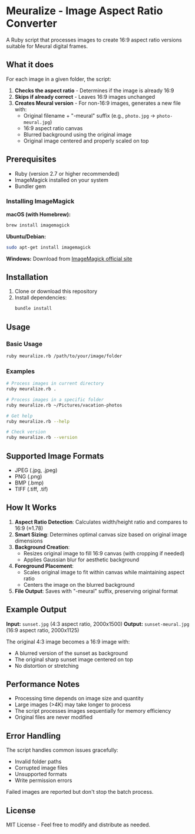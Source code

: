 # Meuralize - Image Aspect Ratio Converter

A Ruby script that processes images to create 16:9 aspect ratio versions suitable for Meural digital frames.

## What it does

For each image in a given folder, the script:

1. **Checks the aspect ratio** - Determines if the image is already 16:9
2. **Skips if already correct** - Leaves 16:9 images unchanged
3. **Creates Meural version** - For non-16:9 images, generates a new file with:
   - Original filename + "-meural" suffix (e.g., `photo.jpg` → `photo-meural.jpg`)
   - 16:9 aspect ratio canvas
   - Blurred background using the original image
   - Original image centered and properly scaled on top

## Prerequisites

- Ruby (version 2.7 or higher recommended)
- ImageMagick installed on your system
- Bundler gem

### Installing ImageMagick

**macOS (with Homebrew):**
```bash
brew install imagemagick
```

**Ubuntu/Debian:**
```bash
sudo apt-get install imagemagick
```

**Windows:**
Download from [ImageMagick official site](https://imagemagick.org/script/download.php#windows)

## Installation

1. Clone or download this repository
2. Install dependencies:
   ```bash
   bundle install
   ```

## Usage

### Basic Usage
```bash
ruby meuralize.rb /path/to/your/image/folder
```

### Examples
```bash
# Process images in current directory
ruby meuralize.rb .

# Process images in a specific folder
ruby meuralize.rb ~/Pictures/vacation-photos

# Get help
ruby meuralize.rb --help

# Check version
ruby meuralize.rb --version
```

## Supported Image Formats

- JPEG (.jpg, .jpeg)
- PNG (.png)
- BMP (.bmp)
- TIFF (.tiff, .tif)

## How It Works

1. **Aspect Ratio Detection**: Calculates width/height ratio and compares to 16:9 (≈1.78)
2. **Smart Sizing**: Determines optimal canvas size based on original image dimensions
3. **Background Creation**:
   - Resizes original image to fill 16:9 canvas (with cropping if needed)
   - Applies Gaussian blur for aesthetic background
4. **Foreground Placement**:
   - Scales original image to fit within canvas while maintaining aspect ratio
   - Centers the image on the blurred background
5. **File Output**: Saves with "-meural" suffix, preserving original format

## Example Output

**Input:** `sunset.jpg` (4:3 aspect ratio, 2000x1500)
**Output:** `sunset-meural.jpg` (16:9 aspect ratio, 2000x1125)

The original 4:3 image becomes a 16:9 image with:
- A blurred version of the sunset as background
- The original sharp sunset image centered on top
- No distortion or stretching

## Performance Notes

- Processing time depends on image size and quantity
- Large images (>4K) may take longer to process
- The script processes images sequentially for memory efficiency
- Original files are never modified

## Error Handling

The script handles common issues gracefully:
- Invalid folder paths
- Corrupted image files
- Unsupported formats
- Write permission errors

Failed images are reported but don't stop the batch process.

## License

MIT License - Feel free to modify and distribute as needed.